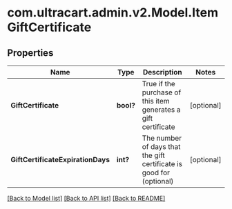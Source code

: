 # com.ultracart.admin.v2.Model.ItemGiftCertificate
## Properties

Name | Type | Description | Notes
------------ | ------------- | ------------- | -------------
**GiftCertificate** | **bool?** | True if the purchase of this item generates a gift certificate | [optional] 
**GiftCertificateExpirationDays** | **int?** | The number of days that the gift certificate is good for (optional) | [optional] 

[[Back to Model list]](../README.md#documentation-for-models) [[Back to API list]](../README.md#documentation-for-api-endpoints) [[Back to README]](../README.md)

